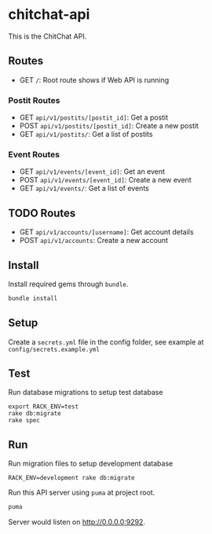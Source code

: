 # chitchat-api
This is the ChitChat API.

## Routes

* GET `/`: Root route shows if Web API is running

### Postit Routes

* GET `api/v1/postits/[postit_id]`: Get a postit
* POST `api/v1/postits/[postit_id]`: Create a new postit
* GET `api/v1/postits/`: Get a list of postits

### Event Routes

* GET `api/v1/events/[event_id]`: Get an event
* POST `api/v1/events/[event_id]`: Create a new event
* GET `api/v1/events/`: Get a list of events

## TODO Routes

* GET `api/v1/accounts/[username]`: Get account details
* POST `api/v1/accounts`: Create a new account

## Install
Install required gems through `bundle`.  

```bash
bundle install
```

## Setup
Create a `secrets.yml` file in the config folder, see example at `config/secrets.example.yml`

## Test
Run database migrations to setup test database
```
export RACK_ENV=test
rake db:migrate
rake spec
```

## Run
Run migration files to setup development database
```
RACK_ENV=development rake db:migrate
```

Run this API server using `puma` at project root.

```bash
puma
```

Server would listen on http://0.0.0.0:9292.